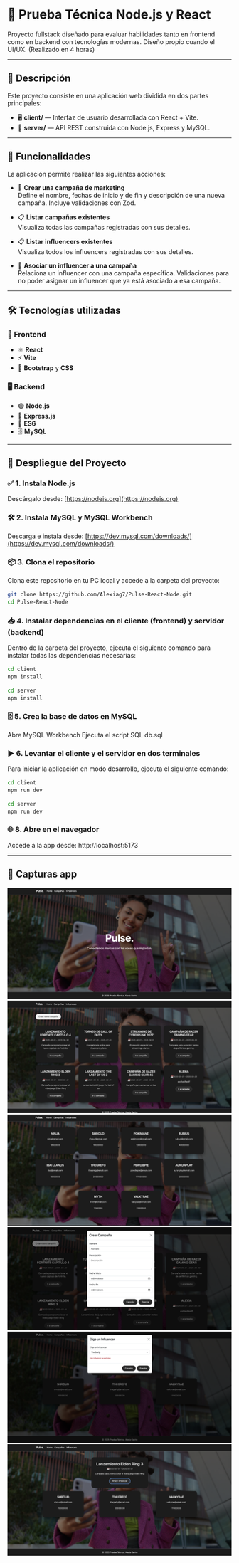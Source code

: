 # 🚀 Prueba Técnica Node.js y React

Proyecto fullstack diseñado para evaluar habilidades tanto en frontend como en backend con tecnologías modernas. Diseño propio cuando el UI/UX. 
(Realizado en 4 horas)

---

## 📖 Descripción

Este proyecto consiste en una aplicación web dividida en dos partes principales:

- 🖥️ **client/** — Interfaz de usuario desarrollada con React + Vite.
- 🔧 **server/** — API REST construida con Node.js, Express y MySQL.

---
## 🧩 Funcionalidades

La aplicación permite realizar las siguientes acciones:

- 📝 **Crear una campaña de marketing**  
  Define el nombre, fechas de inicio y de fin y descripción de una nueva campaña.
  Incluye validaciones con Zod.

- 📋 **Listar campañas existentes**  
  Visualiza todas las campañas registradas con sus detalles.

- 📋 **Listar influencers existentes**  
  Visualiza todos los influencers registradas con sus detalles.

- 🔗 **Asociar un influencer a una campaña**  
  Relaciona un influencer con una campaña específica.
  Validaciones para no poder asignar un influencer que ya está asociado a esa campaña.
  
---

## 🛠️ Tecnologías utilizadas

### 🧩 Frontend

- ⚛️ **React** 
- ⚡ **Vite** 
- 🎨 **Bootstrap** y **CSS**

### 🖥️ Backend

- 🟢 **Node.js** 
- 🚂 **Express.js** 
- 🧠 **ES6** 
- 🗄️ **MySQL** 

---

## 🚀 Despliegue del Proyecto


### ✅ 1. Instala Node.js
Descárgalo desde: [https://nodejs.org](https://nodejs.org)


### 🛠️ 2. Instala MySQL y MySQL Workbench
Descarga e instala desde: [https://dev.mysql.com/downloads/](https://dev.mysql.com/downloads/)


### 📦 3. Clona el repositorio

Clona este repositorio en tu PC local y accede a la carpeta del proyecto:

```bash
git clone https://github.com/Alexiag7/Pulse-React-Node.git
cd Pulse-React-Node
```

### 📥 4. Instalar dependencias en el cliente (frontend) y servidor (backend)

Dentro de la carpeta del proyecto, ejecuta el siguiente comando para instalar todas las dependencias necesarias:

```bash
cd client
npm install
```

```bash
cd server
npm install
```

### 🗄️ 5. Crea la base de datos en MySQL

Abre MySQL Workbench
Ejecuta el script SQL db.sql

### ▶️ 6. Levantar el cliente y el servidor en dos terminales

Para iniciar la aplicación en modo desarrollo, ejecuta el siguiente comando:

```bash
cd client
npm run dev
```

```bash
cd server
npm run dev
```

### 🌐 8. Abre en el navegador

Accede a la app desde:
http://localhost:5173

---

## 📸 Capturas app

![Pantalla home](screenshots/home.png)
![Pantalla campañas](screenshots/campaigns.png)
![Pantalla influencers](screenshots/influencers.png)
![Pantalla crear campaña](screenshots/createcampaign.png)
![Pantalla añadir un influencer (validacion influencer repetido)](screenshots/validation.png)
![Pantalla perfil campañas](screenshots/campaignprofile.png)

